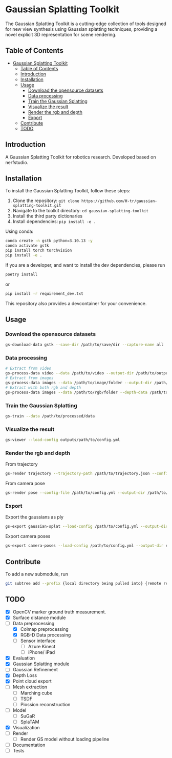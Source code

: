 # Gaussian Splatting Toolkit

The Gaussian Splatting Toolkit is a cutting-edge collection of tools designed for new view synthesis using Gaussian splatting techniques, providing a novel explicit 3D representation for scene rendering.

## Table of Contents

- [Gaussian Splatting Toolkit](#gaussian-splatting-toolkit)
  - [Table of Contents](#table-of-contents)
  - [Introduction](#introduction)
  - [Installation](#installation)
  - [Usage](#usage)
    - [Download the opensource datasets](#download-the-opensource-datasets)
    - [Data processing](#data-processing)
    - [Train the Gaussian Splatting](#train-the-gaussian-splatting)
    - [Visualize the result](#visualize-the-result)
    - [Render the rgb and depth](#render-the-rgb-and-depth)
    - [Export](#export)
  - [Contribute](#contribute)
  - [TODO](#todo)

## Introduction

A Gaussian Splatting Toolkit for robotics research. Developed based on nerfstudio.

## Installation

To install the Gaussian Splatting Toolkit, follow these steps:

1. Clone the repository: `git clone https://github.com/H-tr/gaussian-splatting-toolkit.git`
2. Navigate to the toolkit directory: `cd gaussian-splatting-toolkit`
3. Install the third party dictionaries
4. Install dependencies: `pip install -e .`

Using conda:
```bash
conda create -n gstk python=3.10.13 -y
conda activate gstk
pip install torch torchvision
pip install -e .
```

If you are a developer, and want to install the dev dependencies, please run

```bash
poetry install
```

or

```bash
pip install -r requirement_dev.txt
```

This repository also provides a devcontainer for your convenience.

## Usage

### Download the opensource datasets

```bash
gs-download-data gstk --save-dir /path/to/save/dir --capture-name all
```

### Data processing
```bash
# Extract from video
gs-process-data video --data /path/to/video --output-dir /path/to/output-dir --num-frames-target 1000
# Extract from images
gs-process-data images --data /path/to/image/folder --output-dir /path/to/output-dir
# Extract with both rgb and depth
gs-process-data images --data /path/to/rgb/folder --depth-data /path/to/depth/folder --output-dir /path/to/output-dir
```

### Train the Gaussian Splatting
```bash
gs-train --data /path/to/processed/data
```

### Visualize the result
```bash
gs-viewer --load-config outputs/path/to/config.yml
```

### Render the rgb and depth

From trajectory

```bash
gs-render trajectory --trajectory-path /path/to/trajectory.json --config-file /path/to/ckpt/config.yml
```

From camera pose

```bash
gs-render pose --config-file /path/to/config.yml --output-dir /path/to/output/folder/
```

### Export
Export the gaussians as ply
```bash
gs-export gaussian-splat --load-config /path/to/config.yml --output-dir exports/pcd/
```

Export camera poses
```bash
gs-export camera-poses --load-config /path/to/config.yml --output-dir exports/cameras/
```

## Contribute

To add a new submodule, run
```bash
git subtree add --prefix {local directory being pulled into} {remote repo URL} {remote branch} --squash
```

## TODO
- [x] OpenCV marker ground truth measurement.
- [x] Surface distance module
- [ ] Data preprocessing
  - [x] Colmap preprocessing
  - [x] RGB-D Data processing
  - [ ] Sensor interface
    - [ ] Azure Kinect
    - [ ] iPhone/ iPad
- [x] Evaluation
- [x] Gaussian Splatting module
- [ ] Gaussian Refinement
- [x] Depth Loss
- [x] Point cloud export
- [ ] Mesh extraction
  - [ ] Marching cube
  - [ ] TSDF
  - [ ] Piossion reconstruction
- [ ] Model
  - [ ] SuGaR
  - [ ] SplaTAM
- [x] Visualization
- [ ] Render
  - [ ] Render GS model without loading pipeline
- [ ] Documentation
- [ ] Tests
